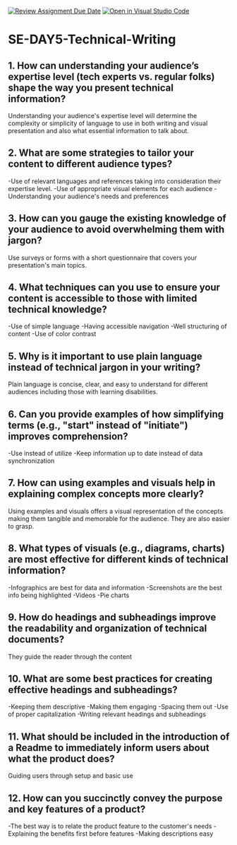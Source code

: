 [![Review Assignment Due Date](https://classroom.github.com/assets/deadline-readme-button-22041afd0340ce965d47ae6ef1cefeee28c7c493a6346c4f15d667ab976d596c.svg)](https://classroom.github.com/a/zsAR-pyY)
[![Open in Visual Studio Code](https://classroom.github.com/assets/open-in-vscode-2e0aaae1b6195c2367325f4f02e2d04e9abb55f0b24a779b69b11b9e10269abc.svg)](https://classroom.github.com/online_ide?assignment_repo_id=15706233&assignment_repo_type=AssignmentRepo)
# SE-DAY5-Technical-Writing
## 1. How can understanding your audience’s expertise level (tech experts vs. regular folks) shape the way you present technical information?
Understanding your audience's expertise level will determine the complexity or simplicity of language to use in both writing and visual presentation and also what essential information to talk about.

## 2. What are some strategies to tailor your content to different audience types?
-Use of relevant languages and references taking into consideration their expertise level.
-Use of appropriate visual elements for each audience
-Understanding your audience's needs and preferences

## 3. How can you gauge the existing knowledge of your audience to avoid overwhelming them with jargon?
Use surveys or forms with a short questionnaire that covers your presentation's main topics.

## 4. What techniques can you use to ensure your content is accessible to those with limited technical knowledge?
-Use of simple language
-Having accessible navigation
-Well structuring of content
-Use of color contrast

## 5. Why is it important to use plain language instead of technical jargon in your writing?
Plain language is concise, clear, and easy to understand for different audiences including those with learning disabilities.

## 6. Can you provide examples of how simplifying terms (e.g., "start" instead of "initiate") improves comprehension?
-Use instead of utilize
-Keep information up to date instead of data synchronization

## 7. How can using examples and visuals help in explaining complex concepts more clearly?
Using examples and visuals offers a visual representation of the concepts making them tangible and memorable for the audience. They are also easier to grasp.

## 8. What types of visuals (e.g., diagrams, charts) are most effective for different kinds of technical information?
-Infographics are best for data and information
-Screenshots are the best info being highlighted 
-Videos 
-Pie charts

## 9. How do headings and subheadings improve the readability and organization of technical documents?
They guide the reader through the content

## 10. What are some best practices for creating effective headings and subheadings?
-Keeping them descriptive
-Making them engaging
-Spacing them out
-Use of proper capitalization
-Writing relevant headings and subheadings

## 11. What should be included in the introduction of a Readme to immediately inform users about what the product does?
Guiding users through setup and basic use

## 12. How can you succinctly convey the purpose and key features of a product?
-The best way is to relate the product feature to the customer's needs
-Explaining the benefits first before features
-Making descriptions easy
